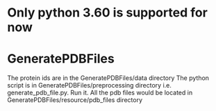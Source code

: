 # Only python 3.60 is supported for now

# GeneratePDBFiles
The protein ids are in the GeneratePDBFiles/data directory
The python script is in GeneratePDBFiles/preprocessing directory i.e. generate_pdb_file.py. Run it.
All the pdb files would be located in GeneratePDBFiles/resource/pdb_files directory
